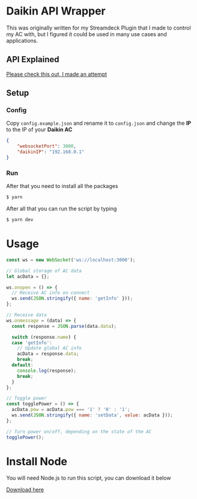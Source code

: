 # Daikin API Wrapper
This was originally written for my Streamdeck Plugin that I made to control my AC with, but I figured it could be used in many use cases and applications.

## API Explained
[Please check this out, I made an attempt](https://github.com/Elian0213/daikin-wrapper-websocket/tree/master/src/types)

## Setup

### Config
Copy  ``config.example.json`` and rename it to ``config.json`` and change the **IP** to the IP of your **Daikin AC**


```json
{
    "websocketPort": 3000,
    "daikinIP": "192.168.0.1"
}
```

### Run

After that you need to install all the packages
````bash
$ yarn
````

After all that you can run the script by typing
````bash
$ yarn dev
````

# Usage
```js
const ws = new WebSocket('ws://localhost:3000');

// Global storage of AC data
let acData = {};

ws.onopen = () => {
  // Receive AC info on connect
  ws.send(JSON.stringify({ name: 'getInfo' }));
};

// Receive data
ws.onmessage = (data) => {
  const response = JSON.parse(data.data);

  switch (response.name) {
  case 'getInfo':
    // Update global AC info
    acData = response.data;
    break;
  default:
    console.log(response);
    break;
  }
};

// Toggle power
const togglePower = () => {
  acData.pow = acData.pow === '1' ? '0' : '1';
  ws.send(JSON.stringify({ name: 'setData', value: acData }));
};

// Turn power on/off, depending on the state of the AC
togglePower();
```

# Install Node
You will need Node.js to run this script, you can download it below

[Download here](https://nodejs.org/en/download/)
